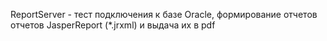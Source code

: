 ReportServer - тест подключения к базе Oracle, формирование отчетов отчетов JasperReport (*.jrxml) и выдача их в pdf 

